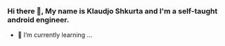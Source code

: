 ### Hi there 👋, My name is Klaudjo Shkurta and I'm a self-taught android engineer.

- 🌱 I’m currently learning ...

<!--
**KlaudjoShkurta/KlaudjoShkurta** is a ✨ _special_ ✨ repository because its `README.md` (this file) appears on your GitHub profile.
Here are some ideas to get you started:
- 🔭 I’m currently working on ...
- 👯 I’m looking to collaborate on ...
- 🤔 I’m looking for help with ...
- 💬 Ask me about ...
- 📫 How to reach me: ...
- 😄 Pronouns: ...
- ⚡ Fun fact: ...
-->
